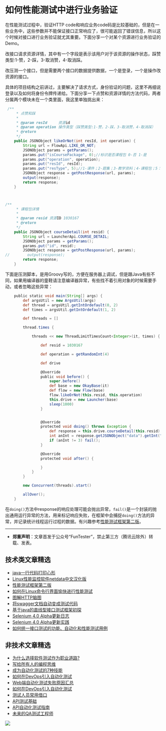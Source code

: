# 如何性能测试中进行业务验证

在性能测试过程中，验证HTTP code和响应业务code码是比较基础的，但是在一些业务中，这些参数并不能保证接口正常响应了，很可能返回了错误信息，所以这个时候对接口进行业务验证就尤其重要。下面分享一个对某个资源进行业务验证的Demo。

改接口请求资源详情，其中有一个字段是表示该用户对于该资源的操作状态，踩赞类型:1-赞，2-踩，3-取消赞，4-取消踩。

改压测一个接口，但是需要两个接口的数据提供数据，一个是登录，一个是操作改资源的接口。

具体的项目结构之前讲过，主要解决了请求方式，身份验证的问题，这里不再细说登录以及如何将身份令牌传递给。下面分享一下点赞和资源详情的方法代码，两者分属两个模块未在一个类里面，我这里单独挑出来：


```Java
 /**
     * 点赞和踩
     *
     * @param resId     资源id
     * @param operation 操作类型（踩赞类型:1-赞，2-踩，3-取消赞，4-取消踩）
     * @return
     */
    public JSONObject likeOrNot(int resId, int operation) {
        String url = FlowApi.LIKE_OR_NOT;
        JSONObject params = getParams();
        params.put("isCoursePackage", 0);//标识是否课程包 0-否 1-是
        params.put("operation", operation);
        params.put("resId", resId);
        params.put("resType", 5);//1-课件；2-题集；3-教学资料；4-课程包；5：题目
        JSONObject response = getPostResponse(url, params);
        output(response);
        return response;
    }



/**
     * 课程包详情
     *
     * @param resid 资源ID 1030167
     * @return
     */
    public JSONObject courseDetail(int resid) {
        String url = LauncherApi.COURSE_DETAIL;
        JSONObject params = getParams();
        params.put("id", resid);
        JSONObject response = getPostResponse(url, params);
//        output(response);
        return response;
    }
```

下面是压测脚本，是用Groovy写的，方便在服务器上调试，但是跟Java有些不同，如果用编译器的童鞋请注意编译器异常，有些找不着引用对象的时候需要手动，或者忽略这些异常：


```Groovy
    public static void main(String[] args) {
        def argsUtil = new ArgsUtil(args)
        def thread = argsUtil.getIntOrdefault(0, 2)
        def times = argsUtil.getIntOrdefault(1, 2)

        def threads = []

        thread.times {

            threads << new ThreadLimitTimesCount<Integer>(it, times) {

                def resid = 1030167

                def operation = getRandomInt(4)

                def drive

                @Override
                public void before() {
                    super.before()
                    def base = new OkayBase(it)
                    def flow = new Flow(base)
                    flow.likeOrNot(this.resid, this.operation)
                    this.drive = new Launcher(base)
                    sleep(1000)
                }


                @Override
                protected void doing() throws Exception {
                    def response = this.drive.courseDetail(this.resid)
                    int anInt = response.getJSONObject("data").getInt("like_state");
                    if (anInt != 3) fail();
                }

                @Override
                protected void after() {

                }
            }
        }

        new Concurrent(threads).start()

        allOver();
    }
```

在`doing()`方法中response的响应处理可能会抛出异常，`fail()`是一个封装的抛出通用运行异常的方法，用来标记响应失败，在框架中会捕捉`doing()`方法的异常，并记录统计线程运行过程的数据。有兴趣参考[性能测试框架第二版](https://mp.weixin.qq.com/s/JPyGQ2DRC6EVBmZkxAoVWA)。


---
* **郑重声明**：文章首发于公众号“FunTester”，禁止第三方（腾讯云除外）转载、发表。

## 技术类文章精选

- [java一行代码打印心形](https://mp.weixin.qq.com/s/QPSryoSbViVURpSa9QXtpg)
- [Linux性能监控软件netdata中文汉化版](https://mp.weixin.qq.com/s/fdXtK-5WwKnxjLZdyg6-nA)
- [性能测试框架第二版](https://mp.weixin.qq.com/s/JPyGQ2DRC6EVBmZkxAoVWA)
- [如何在Linux命令行界面愉快进行性能测试](https://mp.weixin.qq.com/s/fwGqBe1SpA2V0lPfAOd04Q)
- [图解HTTP脑图](https://mp.weixin.qq.com/s/100Vm8FVEuXs0x6rDGTipw)
- [将swagger文档自动变成测试代码](https://mp.weixin.qq.com/s/SY8mVenj0zMe5b47GS9VSQ)
- [基于java的直线型接口测试框架初探](https://mp.weixin.qq.com/s/xhg4exdb1G18-nG5E7exkQ)
- [Selenium 4.0 Alpha更新日志](https://mp.weixin.qq.com/s/tU7sm-pcbpRNwDU9D3OVTQ)
- [Selenium 4.0 Alpha更新实践](https://mp.weixin.qq.com/s/yT9wpO5o5aWBUus494TIHw)
- [如何统一接口测试的功能、自动化和性能测试用例](https://mp.weixin.qq.com/s/1xqtXNVw7BdUa03nVcsMTg)

## 非技术文章精选

- [为什么选择软件测试作为职业道路?](https://mp.weixin.qq.com/s/o83wYvFUvy17kBPLDO609A)
- [写给所有人的编程思维](https://mp.weixin.qq.com/s/Oj33UCnYfbUgzsBzEm2GPQ)
- [成为自动化测试的7种技能](https://mp.weixin.qq.com/s/e-HAGMO0JLR7VBBWLvk0dQ)
- [如何在DevOps引入自动化测试](https://mp.weixin.qq.com/s/MclK3VvMN1dsiXXJO8g7ig)
- [Web端自动化测试失败原因汇总](https://mp.weixin.qq.com/s/qzFth-Q9e8MTms1M8L5TyA)
- [如何在DevOps引入自动化测试](https://mp.weixin.qq.com/s/MclK3VvMN1dsiXXJO8g7ig)
- [测试人员常用借口](https://mp.weixin.qq.com/s/0k_Ciud2sOpRb5PPiVzECw)
- [API测试基础](https://mp.weixin.qq.com/s/bkbUEa9CF21xMYSlhPcULw)
- [API自动化测试指南](https://mp.weixin.qq.com/s/uy_Vn_ZVUEu3YAI1gW2T_A)
- [未来的QA测试工程师](https://mp.weixin.qq.com/s/ngL4sbEjZm7OFAyyWyQ3nQ)


![](https://mmbiz.qpic.cn/mmbiz_jpg/13eN86FKXzCMW6WN4Wch71qNtGQvxLRSGejZpr37OWa7CDYg5e4ZeanaGWuBgRAX3jicJNIhcyyZPXbKByXcl7w/640?wx_fmt=jpeg&tp=webp&wxfrom=5&wx_lazy=1&wx_co=1)